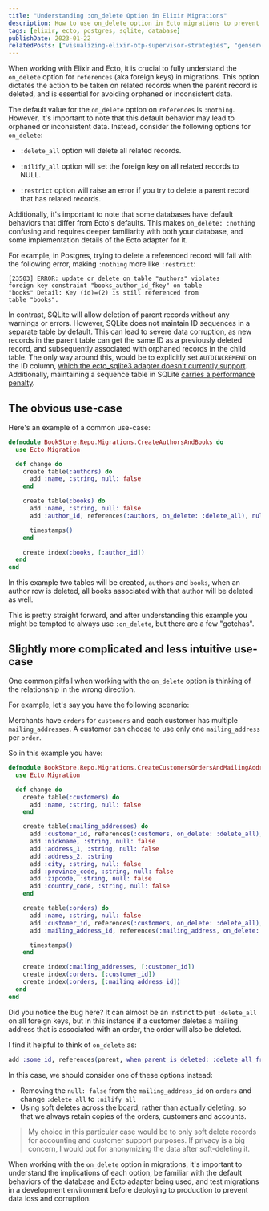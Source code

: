 ```yaml
---
title: "Understanding :on_delete Option in Elixir Migrations"
description: How to use on_delete option in Ecto migrations to prevent orphaned data and database inconsistencies.
tags: [elixir, ecto, postgres, sqlite, database]
publishDate: 2023-01-22
relatedPosts: ["visualizing-elixir-otp-supervisor-strategies", "genserver-handlecontinue"]
---
```


When working with Elixir and Ecto, it is crucial to fully understand the
`on_delete` option for `references` (aka foreign keys) in migrations. This
option dictates the action to be taken on related records when the parent record
is deleted, and is essential for avoiding orphaned or inconsistent data.

The default value for the `on_delete` option on `references` is `:nothing`.
However, it's important to note that this default behavior may lead to orphaned
or inconsistent data. Instead, consider the following options for `on_delete`:

- `:delete_all` option will delete all related records.

- `:nilify_all` option will set the foreign key on all related records to NULL.

- `:restrict` option will raise an error if you try to delete a parent record that has related records.


Additionally, it's important to note that some databases have default behaviors
that differ from Ecto's defaults. This makes `on_delete: :nothing` confusing and
requires deeper familiarity with both your database, and some implementation
details of the Ecto adapter for it.

For example, in Postgres, trying to delete a referenced record will fail with
the following error, making `:nothing` more like `:restrict`:

```
[23503] ERROR: update or delete on table "authors" violates
foreign key constraint "books_author_id_fkey" on table
"books" Detail: Key (id)=(2) is still referenced from
table "books".
```

In contrast, SQLite will allow deletion of parent records without any warnings
or errors. However, SQLite does not maintain ID sequences in a separate table by
default. This can lead to severe data corruption, as new records in the parent
table can get the same ID as a previously deleted record, and subsequently
associated with orphaned records in the child table. The only way around this,
would be to explicitly set `AUTOINCREMENT` on the ID column, [which the
ecto_sqlite3 adapter doesn't currently
support](https://github.com/elixir-sqlite/ecto_sqlite3/issues/94). Additionally,
maintaining a sequence table in SQLite [carries a performance
penalty](https://www.sqlite.org/autoinc.html).


## The obvious use-case

Here's an example of a common use-case:

```elixir
defmodule BookStore.Repo.Migrations.CreateAuthorsAndBooks do
  use Ecto.Migration

  def change do
    create table(:authors) do
      add :name, :string, null: false
    end

    create table(:books) do
      add :name, :string, null: false
      add :author_id, references(:authors, on_delete: :delete_all), null: false

      timestamps()
    end

    create index(:books, [:author_id])
  end
end
```

In this example two tables will be created, `authors` and `books`, when an
author row is deleted, all books associated with that author will be deleted as
well.

This is pretty straight forward, and after understanding this example you might
be tempted to always use `:on_delete`, but there are a few "gotchas".

## Slightly more complicated and less intuitive use-case
One common pitfall when working with the `on_delete` option is thinking of the
relationship in the wrong direction.

For example, let's say you have the following scenario:

Merchants have `orders` for `customers` and each customer has multiple
`mailing_addresses`. A customer can choose to use only one `mailing_address` per
`order`.

So in this example you have:


```elixir
defmodule BookStore.Repo.Migrations.CreateCustomersOrdersAndMailingAddresses do
  use Ecto.Migration

  def change do
    create table(:customers) do
      add :name, :string, null: false
    end

    create table(:mailing_addresses) do
      add :customer_id, references(:customers, on_delete: :delete_all), null: false
      add :nickname, :string, null: false
      add :address_1, :string, null: false
      add :address_2, :string
      add :city, :string, null: false
      add :province_code, :string, null: false
      add :zipcode, :string, null: false
      add :country_code, :string, null: false
    end

    create table(:orders) do
      add :name, :string, null: false
      add :customer_id, references(:customers, on_delete: :delete_all), null: false
      add :mailing_address_id, references(:mailing_address, on_delete: :delete_all), null: false

      timestamps()
    end

    create index(:mailing_addresses, [:customer_id])
    create index(:orders, [:customer_id])
    create index(:orders, [:mailing_address_id])
  end
end
```

Did you notice the bug here? It can almost be an instinct to put `:delete_all`
on all foreign keys, but in this instance if a customer deletes a mailing
address that is associated with an order, the order will also be deleted.

I find it helpful to think of `on_delete` as:

```elixir
add :some_id, references(parent, when_parent_is_deleted: :delete_all_from_this_table)
```

In this case, we should consider one of these options instead:
- Removing the `null: false` from the `mailing_address_id` on `orders` and change
  `:delete_all` to `:nilify_all`
- Using soft deletes across the board, rather than actually deleting, so that we
  always retain copies of the orders, customers and accounts.

> My choice in this particular case would be to only soft delete records for
> accounting and customer support purposes. If privacy is a big concern, I would
> opt for anonymizing the data after soft-deleting it.

When working with the `on_delete` option in migrations, it's important to understand
the implications of each option, be familiar with the default behaviors of the
database and Ecto adapter being used, and test migrations in a development
environment before deploying to production to prevent data loss and corruption.